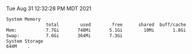 Tue Aug 31 12:32:28 PM MDT 2021
```bash
System Memory
               total        used        free      shared  buff/cache   available
Mem:           7.7Gi       748Mi       5.1Gi        10Mi       1.8Gi       6.6Gi
Swap:          7.6Gi       364Mi       7.3Gi
System Storage
644M	.
```
```bash

